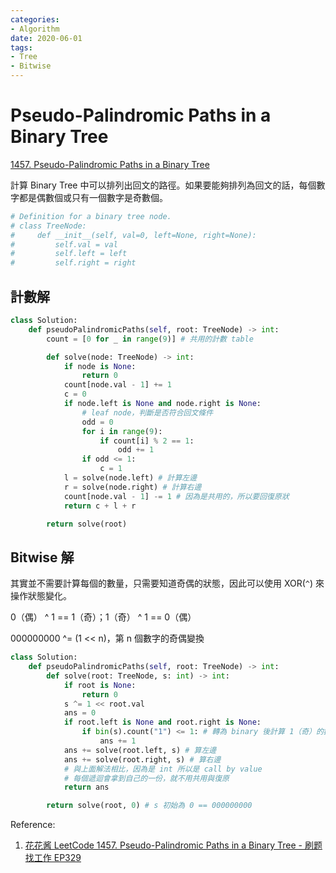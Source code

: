 ```yaml
---
categories:
- Algorithm
date: 2020-06-01
tags:
- Tree
- Bitwise
---
```


# Pseudo-Palindromic Paths in a Binary Tree

[1457. Pseudo-Palindromic Paths in a Binary Tree](https://leetcode.com/problems/pseudo-palindromic-paths-in-a-binary-tree/)

計算 Binary Tree 中可以排列出回文的路徑。如果要能夠排列為回文的話，每個數字都是偶數個或只有一個數字是奇數個。

```python
# Definition for a binary tree node.
# class TreeNode:
#     def __init__(self, val=0, left=None, right=None):
#         self.val = val
#         self.left = left
#         self.right = right
```

## 計數解

```python
class Solution:
    def pseudoPalindromicPaths(self, root: TreeNode) -> int:
        count = [0 for _ in range(9)] # 共用的計數 table

        def solve(node: TreeNode) -> int:
            if node is None:
                return 0
            count[node.val - 1] += 1
            c = 0
            if node.left is None and node.right is None:
                # leaf node，判斷是否符合回文條件
                odd = 0
                for i in range(9):
                    if count[i] % 2 == 1:
                        odd += 1
                if odd <= 1:
                    c = 1
            l = solve(node.left) # 計算左邊
            r = solve(node.right) # 計算右邊
            count[node.val - 1] -= 1 # 因為是共用的，所以要回復原狀
            return c + l + r

        return solve(root)
```

## Bitwise 解

其實並不需要計算每個的數量，只需要知道奇偶的狀態，因此可以使用 XOR(```^```) 來操作狀態變化。

0（偶） ^ 1 == 1（奇）；1（奇） ^ 1 == 0（偶）

000000000 ^= (1 << n)，第 n 個數字的奇偶變換

```python
class Solution:
    def pseudoPalindromicPaths(self, root: TreeNode) -> int:
        def solve(root: TreeNode, s: int) -> int:
            if root is None:
                return 0
            s ^= 1 << root.val
            ans = 0
            if root.left is None and root.right is None:
                if bin(s).count("1") <= 1: # 轉為 binary 後計算 1（奇）的數量
                    ans += 1
            ans += solve(root.left, s) # 算左邊
            ans += solve(root.right, s) # 算右邊
            # 與上面解法相比，因為是 int 所以是 call by value
            # 每個遞迴會拿到自己的一份，就不用共用與復原
            return ans

        return solve(root, 0) # s 初始為 0 == 000000000
```

Reference:

1. [花花酱 LeetCode 1457. Pseudo-Palindromic Paths in a Binary Tree - 刷题找工作 EP329](https://youtu.be/Ia2OAm9OzP0)
